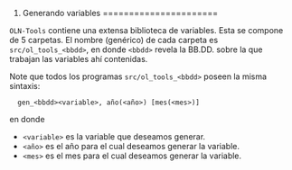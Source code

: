 1. Generando variables
======================

``OLN-Tools`` contiene una extensa biblioteca de variables. Esta se compone de
5 carpetas. El nombre (genérico) de cada carpeta es ``src/ol_tools_<bbdd>``, en
donde ``<bbdd>`` revela la BB.DD. sobre la que trabajan las variables ahí
contenidas.

Note que todos los programas ``src/ol_tools_<bbdd>`` poseen la misma sintaxis:

```
  gen_<bbdd><variable>, año(<año>) [mes(<mes>)]
```

en donde

* ``<variable>`` es la variable que deseamos generar.
* ``<año>`` es el año para el cual deseamos generar la variable.
* ``<mes>`` es el mes para el cual deseamos generar la variable.
